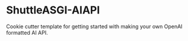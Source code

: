 # ShuttleASGI-AIAPI
 Cookie cutter template for  getting started with making your own OpenAI formatted AI API.
